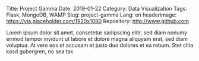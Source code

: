 Title: Project Gamma
Date: 2019-01-22
Category: Data Visualization
Tags: Flask, MongoDB, WAMP
Slug: project-gamma
Lang: en
headerimage: https://via.placeholder.com/1920x1080
Repository: http://www.github.com

Lorem ipsum dolor sit amet, consetetur sadipscing elitr, sed diam nonumy eirmod tempor invidunt ut labore et dolore magna aliquyam erat, sed diam voluptua. At vero eos et accusam et justo duo dolores et ea rebum. Stet clita kasd gubergren, no sea tak

<!-- PELICAN_END_SUMMARY -->
